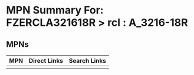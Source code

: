 



# MPN Summary For: FZERCLA321618R > rcl : A_3216-18R

## MPNs
  

|MPN|Direct Links|Search Links|
| :--- | :--- | :--- |
||||
